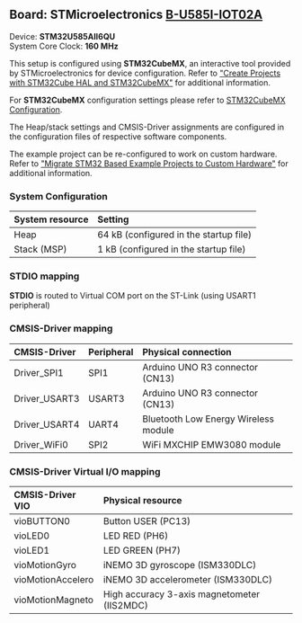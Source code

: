 Board: STMicroelectronics [B-U585I-IOT02A](https://www.st.com/en/evaluation-tools/b-u585i-iot02a.html)
------------------------------------------

Device: **STM32U585AII6QU**  
System Core Clock: **160 MHz**

This setup is configured using **STM32CubeMX**, an interactive tool provided by STMicroelectronics for device configuration.
Refer to ["Create Projects with STM32Cube HAL and STM32CubeMX"](https://www.keil.com/pack/doc/STM32Cube/html/index.html) for additional information.

For **STM32CubeMX** configuration settings please refer to [STM32CubeMX Configuration](STM32CubeMX/STM32CubeMX.pdf).

The Heap/stack settings and CMSIS-Driver assignments are configured in the configuration files of respective software components.

The example project can be re-configured to work on custom hardware.
Refer to ["Migrate STM32 Based Example Projects to Custom Hardware"](https://github.com/MDK-Packs/Documentation/tree/master/Porting_to_Custom_Hardware) for additional information.

### System Configuration

| System resource         | Setting
|:------------------------|:----------------------------------------
| Heap                    | 64 kB (configured in the startup file)
| Stack (MSP)             | 1 kB (configured in the startup file)

### STDIO mapping

**STDIO** is routed to Virtual COM port on the ST-Link (using USART1 peripheral)

### CMSIS-Driver mapping

| CMSIS-Driver  | Peripheral  | Physical connection
|:--------------|:------------|:------------------------------------
| Driver_SPI1   | SPI1        | Arduino UNO R3 connector (CN13)
| Driver_USART3 | USART3      | Arduino UNO R3 connector (CN13)
| Driver_USART4 | UART4       | Bluetooth Low Energy Wireless module
| Driver_WiFi0  | SPI2        | WiFi MXCHIP EMW3080 module

### CMSIS-Driver Virtual I/O mapping

| CMSIS-Driver VIO  | Physical resource
|:------------------|:-------------------------------
| vioBUTTON0        | Button USER (PC13)
| vioLED0           | LED RED (PH6)
| vioLED1           | LED GREEN (PH7)
| vioMotionGyro     | iNEMO 3D gyroscope (ISM330DLC)
| vioMotionAccelero | iNEMO 3D accelerometer (ISM330DLC)
| vioMotionMagneto  | High accuracy 3-axis magnetometer (IIS2MDC)
